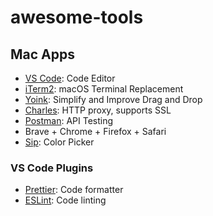 # awesome-tools

## Mac Apps
- [VS Code](https://code.visualstudio.com/): Code Editor
- [iTerm2](https://www.iterm2.com/): macOS Terminal Replacement
- [Yoink](https://eternalstorms.at/yoink/mac/): Simplify and Improve Drag and Drop
- [Charles](https://www.charlesproxy.com/): HTTP proxy, supports SSL
- [Postman](https://www.postman.com/): API Testing
- Brave + Chrome + Firefox + Safari
- [Sip](https://sipapp.io): Color Picker

### VS Code Plugins
- [Prettier](https://marketplace.visualstudio.com/items?itemName=esbenp.prettier-vscode): Code formatter
- [ESLint](https://marketplace.visualstudio.com/items?itemName=dbaeumer.vscode-eslint): Code linting
